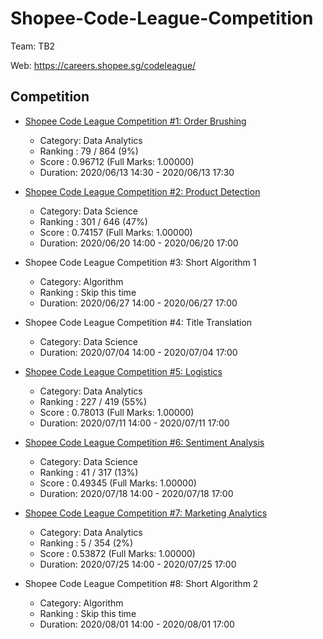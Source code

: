 # Shopee-Code-League-Competition

Team: TB2

Web: https://careers.shopee.sg/codeleague/

## Competition
- [Shopee Code League Competition #1: Order Brushing](https://www.kaggle.com/c/open-2-shopee-code-league-order-brushing/leaderboard)
    - Category: Data Analytics
    - Ranking : 79 / 864 (9%) 
    - Score : 0.96712 (Full Marks: 1.00000)
    - Duration: 2020/06/13 14:30 - 2020/06/13 17:30

- [Shopee Code League Competition #2: Product Detection](https://www.kaggle.com/c/shopee-product-detection-open/leaderboard)
    - Category: Data Science
    - Ranking : 301 / 646 (47%) 
    - Score : 0.74157 (Full Marks: 1.00000)
    - Duration: 2020/06/20 14:00 - 2020/06/20 17:00

- Shopee Code League Competition #3: Short Algorithm 1 
    - Category: Algorithm
    - Ranking : Skip this time
    - Duration: 2020/06/27 14:00 - 2020/06/27 17:00

- Shopee Code League Competition #4: Title Translation
    - Category: Data Science
    - Duration: 2020/07/04 14:00 - 2020/07/04 17:00

- [Shopee Code League Competition #5: Logistics](https://www.kaggle.com/c/open-shopee-code-league-logistic)
    - Category: Data Analytics
    - Ranking : 227 / 419 (55%) 
    - Score : 0.78013 (Full Marks: 1.00000)
    - Duration: 2020/07/11 14:00 - 2020/07/11 17:00
    
- [Shopee Code League Competition #6: Sentiment Analysis](https://www.kaggle.com/c/shopee-sentiment-analysis)
    - Category: Data Science
    - Ranking : 41 / 317 (13%) 
    - Score : 0.49345 (Full Marks: 1.00000)
    - Duration: 2020/07/18 14:00 - 2020/07/18 17:00
    
- [Shopee Code League Competition #7: Marketing Analytics](https://www.kaggle.com/c/open-shopee-code-league-marketing-analytics/leaderboard)
    - Category: Data Analytics
    - Ranking : 5 / 354 (2%) 
    - Score : 0.53872 (Full Marks: 1.00000)
    - Duration: 2020/07/25 14:00 - 2020/07/25 17:00

- Shopee Code League Competition #8: Short Algorithm 2
    - Category: Algorithm
    - Ranking : Skip this time
    - Duration: 2020/08/01 14:00 - 2020/08/01 17:00
